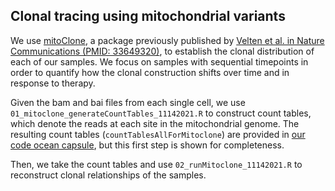 ## Clonal tracing using mitochondrial variants

We use [mitoClone](https://github.com/veltenlab/mitoClone), a package previously published by [Velten et al. in Nature Communications (PMID: 33649320)](https://pubmed.ncbi.nlm.nih.gov/33649320/), to establish the clonal distribution of each of our samples. We focus on samples with sequential timepoints in order to quantify how the clonal construction shifts over time and in response to therapy. 

Given the bam and bai files from each single cell, we use `01_mitoclone_generateCountTables_11142021.R` to construct count tables, which denote the reads at each site in the mitochondrial genome. The resulting count tables (`countTablesAllForMitoclone`) are provided in [our code ocean capsule](https://codeocean.com/capsule/1315403/tree), but this first step is shown for completeness.

Then, we take the count tables and use `02_runMitoclone_11142021.R` to reconstruct clonal relationships of the samples. 
